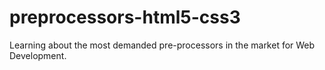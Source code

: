 # preprocessors-html5-css3
 Learning about the most demanded pre-processors in the market for Web Development.
